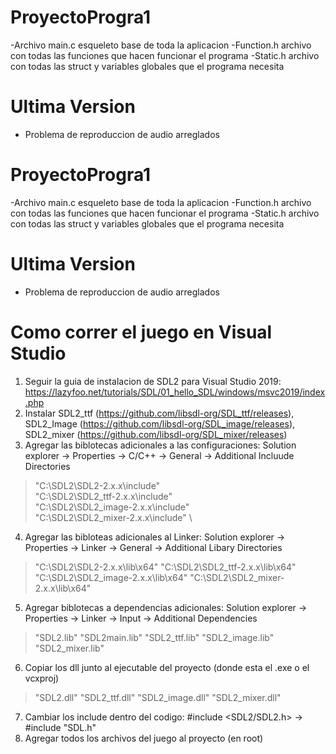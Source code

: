 # ProyectoProgra1

-Archivo main.c esqueleto base de toda la aplicacion
-Function.h archivo con todas las funciones que hacen funcionar el programa
-Static.h archivo con todas las struct y variables globales que el programa necesita
# Ultima Version

- Problema de reproduccion de audio arreglados
# ProyectoProgra1

-Archivo main.c esqueleto base de toda la aplicacion
-Function.h archivo con todas las funciones que hacen funcionar el programa
-Static.h archivo con todas las struct y variables globales que el programa necesita
# Ultima Version

- Problema de reproduccion de audio arreglados

# Como correr el juego en Visual Studio
1. Seguir la guia de instalacion de SDL2 para Visual Studio 2019: https://lazyfoo.net/tutorials/SDL/01_hello_SDL/windows/msvc2019/index.php
2. Instalar SDL2_ttf (https://github.com/libsdl-org/SDL_ttf/releases), SDL2_Image (https://github.com/libsdl-org/SDL_image/releases), SDL2_mixer (https://github.com/libsdl-org/SDL_mixer/releases)
3. Agregar las biblotecas adicionales a las configuraciones: Solution explorer -> Properties -> C/C++ -> General -> Additional Incluude Directories 
> "C:\SDL2\SDL2-2.x.x\include" \
> "C:\SDL2\SDL2_ttf-2.x.x\include" \
> "C:\SDL2\SDL2_image-2.x.x\include" \
> "C:\SDL2\SDL2_mixer-2.x.x\include" \
4. Agregar las bibloteas adicionales al Linker: Solution explorer -> Properties -> Linker -> General -> Additional Libary Directories 
> "C:\SDL2\SDL2-2.x.x\lib\x64"
> "C:\SDL2\SDL2_ttf-2.x.x\lib\x64"
> "C:\SDL2\SDL2_image-2.x.x\lib\x64"
> "C:\SDL2\SDL2_mixer-2.x.x\lib\x64"
5. Agregar biblotecas a dependencias adicionales: Solution explorer -> Properties -> Linker -> Input -> Additional Dependencies 
> "SDL2.lib"
> "SDL2main.lib"
> "SDL2_ttf.lib"
> "SDL2_image.lib"
> "SDL2_mixer.lib"
6. Copiar los dll junto al ejecutable del proyecto (donde esta el .exe o el vcxproj)
> "SDL2.dll"
> "SDL2_ttf.dll"
> "SDL2_image.dll"
> "SDL2_mixer.dll"
7. Cambiar los include dentro del codigo: #include <SDL2/SDL2.h> -> #include "SDL.h"
8. Agregar todos los archivos del juego al proyecto (en root)

